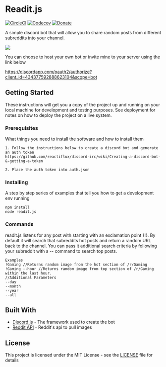 # Readit.js

[![CircleCI](https://img.shields.io/circleci/project/github/ntkme/github-buttons/master.svg)](https://circleci.com/gh/ntkme/github-buttons)
[![Codecov](https://img.shields.io/codecov/c/github/ntkme/github-buttons.svg)](https://codecov.io/gh/ntkme/github-buttons)
[![Donate](https://img.shields.io/badge/Donate-PayPal-green.svg)](https://www.paypal.com/cgi-bin/webscr?cmd=_donations&business=XRWZAR4QJHP4C&currency_code=USD&source=url)

A simple discord bot that will allow you to share random posts from different subreddits into your channel.

![](https://media.giphy.com/media/mMDEMpBeJuPWIARgTu/giphy.gif)

You can choose to host your own bot or invite mine to your server using the link below

https://discordapp.com/oauth2/authorize?client_id=434377592888623104&scope=bot

## Getting Started

These instructions will get you a copy of the project up and running on your local machine for development and testing purposes. See deployment for notes on how to deploy the project on a live system.

### Prerequisites

What things you need to install the software and how to install them

```
1. Follow the instructions below to create a discord bot and generate an auth token
https://github.com/reactiflux/discord-irc/wiki/Creating-a-discord-bot-&-getting-a-token

2. Place the auth token into auth.json
```

### Installing

A step by step series of examples that tell you how to get a development env running


```
npm install
node readit.js
```

### Commands

readit.js listens for any post with starting with an exclamation point  {!}. By default it will search that subreddits hot posts and return a random URL back to the channel. You can pass it additional search criteria by following your subreddit with a -- command to search top posts.


```
Examples
!Gaming //Returns random image from the hot section of /r/Gaming
!Gaming --hour //Returns random image from top section of /r/Gaming within the last hour.
//Additional Parameters
--day
--month
--year
--all
```

## Built With

* [Discord.js](https://discord.js.org/#/) - The framework used to create the bot
* [Reddit API](https://www.reddit.com/dev/api/) - Reddit's api to pull images

## License

This project is licensed under the MIT License - see the [LICENSE](LICENSE) file for details
